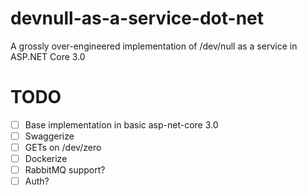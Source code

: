 # devnull-as-a-service-dot-net
A grossly over-engineered implementation of /dev/null as a service in ASP.NET Core 3.0

# TODO
- [ ] Base implementation in basic asp-net-core 3.0
- [ ] Swaggerize
- [ ] GETs on /dev/zero
- [ ] Dockerize
- [ ] RabbitMQ support?
- [ ] Auth?
